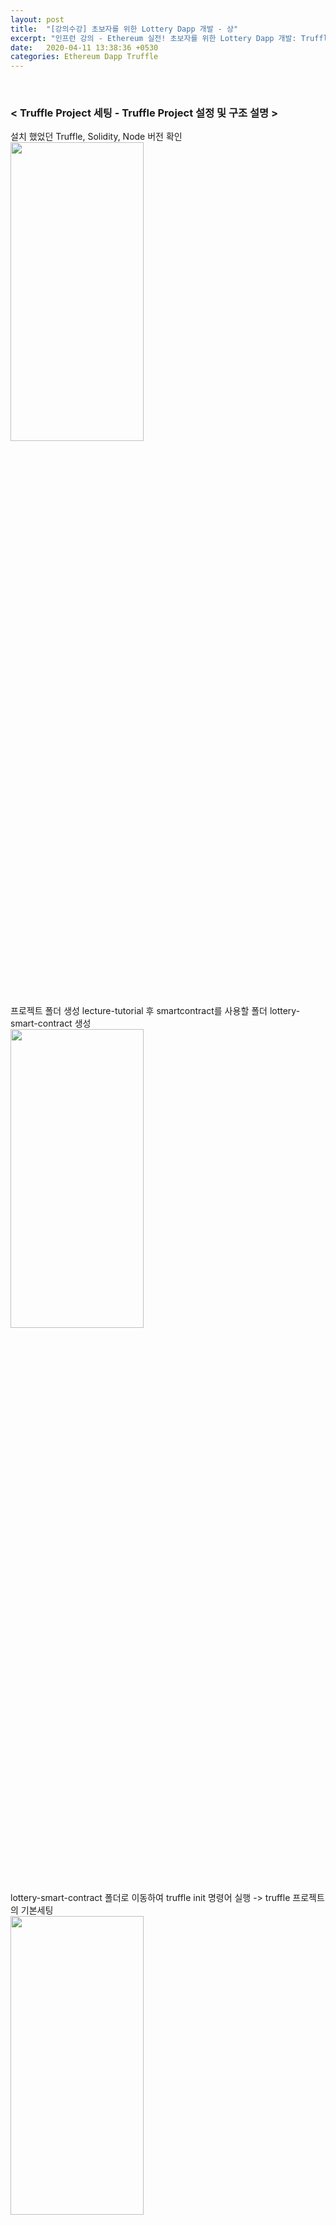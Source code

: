 ```yaml
---
layout: post
title:  "[강의수강] 초보자를 위한 Lottery Dapp 개발 - 상"
excerpt: "인프런 강의 - Ethereum 실전! 초보자를 위한 Lottery Dapp 개발: Truffle Project 설정 및 구조 설명, Truffle을 활용한 "
date:   2020-04-11 13:38:36 +0530
categories: Ethereum Dapp Truffle
---
```


<br/>

<h3>< Truffle Project 세팅 - Truffle Project 설정 및 구조 설명 ></h3>  
  
  설치 했었던 Truffle, Solidity, Node 버전 확인  
  <img src="/assets/imgs/Lottery&Dapp_06.png" width="65%" height="35%" >  
  
  프로젝트 폴더 생성 lecture-tutorial 후 smartcontract를 사용할 폴더 lottery-smart-contract 생성  
  <img src="/assets/imgs/Lottery&Dapp_07.png" width="65%" height="35%" >  
  
  lottery-smart-contract 폴더로 이동하여 truffle init 명령어 실행 -> truffle 프로젝트의 기본세팅  
  <img src="/assets/imgs/Lottery&Dapp_08.png" width="65%" height="35%" >  
  
  새로생긴 폴더들 확인 ( ls-al 명령어 사용 )  
  <img src="/assets/imgs/Lottery&Dapp_09.png" width="65%" height="35%" >  
  
  Visual Studio Code 로 lottery-smart-contract 프로젝트 오픈 -> Migrations.sol, 1_initial_migration.js 파일 생성 확인  
  <img src="/assets/imgs/Lottery&Dapp_10.png" width="65%" height="35%" >  
  
  + contracts 폴더 : 스마트 컨트랙트 관련 폴더  
  + migrations 폴더 : 배포 관련 스크립트 폴더  
  + test 폴더 : 단위테스트 관련 폴더  
  
  contracts 폴더 안에 Lottery.sol 파일 생성 후 컨트랙트 기본구조 작성  
  ```
   pragma solidity >=0.4.21 <0.7.0;
   
   contract Lottery {

   }
   
  ```
  
  컴파일  
  <img src="/assets/imgs/Lottery&Dapp_11.png" width="65%" height="35%" >  
  
  컴파일시 build 폴더 생성 -> 컴파일 결과 json 파일로 생성  
  + json 파일의 bytecode : 실제 blockchain 에 배포될 때 사용되는 bytecode  
  <img src="/assets/imgs/Lottery&Dapp_12.png" width="65%" height="35%" >  
  
  migrations 폴더에 2_deploy_smart_contract.js 파일 생성 후 배포 코드 작성  
  ```
   const Lottery = artifacts.require("Lottery"); // artifacts.require 가 build 폴더 안에있는 Lottery 데이터 가지고옴

   module.exports = function(deployer) {
     deployer.deploy(Lottery); // Lottery 의 bytecode를 가지고 와 deployer 배포 (deploy) 해줌
   };
   
  ```
  
  배포하기 위해 사용할 blockchain 네트워크 ( ganache-cli -d -m tutorial 명령어 사용 - 단어는 tutorial 로 설정 )  
  <img src="/assets/imgs/Lottery&Dapp_13.png" width="65%" height="35%" >  
  
  truffle-config.js 파일 에서 배포할 networks 설정 ( networks의 development 부분 수정 )  
  + 로컬에서 테스트 예정 이라 주석만 제거  
   ```
   
   development: {
     host: "127.0.0.1",     // Localhost (default: none)
     port: 8545,            // Standard Ethereum port (default: none)
     network_id: "*",       // Any network (default: none)
    },
   
  ```
  
  스마트 컨트랙트 배포 ( truffle migrate 명령어 사용 )  
  <img src="/assets/imgs/Lottery&Dapp_14.png" width="65%" height="35%" >  
  
  + 스마트 컨트랙트 재배포 시에는 truffle migrate --reset 명령어 사용  
  
  
  <h3>< Truffle Project 세팅 - Truffle을 활용한 스마트 컨트랙트 상호작용 ></h3>  
  
  Lottey.sol 파일 작성  
   ```
   
   pragma solidity >=0.4.21 <0.7.0;

   contract Lottery {

      address public owner; // public 으로 선언하여 자동 getter 생성

       constructor() public {
          owner = msg.sender;
      }

      function getSomeValue() public pure returns (uint256 value){
          return 5;
      }

  }
   
  ```
  
   스마트 컨트랙트 재배포  
   <img src="/assets/imgs/Lottery&Dapp_15.png" width="65%" height="35%" >  
  
   => 처음 배포시 Lottery의 gas used는 66838 이었는데 재배포시 gas used는 130157 로 증가  
      코드를 작성한 만큼 블록체인에 저장해야 하기 때문에 많은 수수료가 사용됨  
  
  이전에 켜둔 ganache-cli 에서 배포 트랜잭션들 기록 -> 트랜잭션들 확인 가능  
  <img src="/assets/imgs/Lottery&Dapp_16.png" width="65%" height="35%" >  
  <img src="/assets/imgs/Lottery&Dapp_17.png" width="65%" height="35%" >  
  
  
  블록체인에 접근 ( truffle console 명령어 사용 )  
  <img src="/assets/imgs/Lottery&Dapp_18.png" width="65%" height="35%" >  
  
  web3 에 접근 해서 사용 가능  
  <img src="/assets/imgs/Lottery&Dapp_19.png" width="65%" height="35%" >  
  
  받은 주소 10개 ( ganache-cli 의 Available Accounts ) 확인 가능 ( getAccounts() 명령어 사용 )  
  <img src="/assets/imgs/Lottery&Dapp_20.png" width="65%" height="35%" >  

  계정의 이더 확인 가능 ( getBalance('Account Address') 명령어 사용 )  
  <img src="/assets/imgs/Lottery&Dapp_21.png" width="65%" height="35%" >  
  + 원래 100 이더였는데 스마트 컨트랙트 배포하는데 이더 사용  

  Lottery address 확인 가능 ( Lottery.json 파일의 networks의 address 와 동일 한 주소 확인 가능 )  
  <img src="/assets/imgs/Lottery&Dapp_22.png" width="65%" height="35%" >  

  lt 변수안에 배포된 Lottery의 instance 넣음  
  <img src="/assets/imgs/Lottery&Dapp_23.png" width="65%" height="35%" >  

  lt 에서 사용할 수 있는 여러가지 함수들을 abi 형태로 확인 가능  
  <img src="/assets/imgs/Lottery&Dapp_24.png" width="65%" height="35%" >  

  owner의 getter 함수 사용  
  <img src="/assets/imgs/Lottery&Dapp_25.png" width="65%" height="35%" >  
  -> eth.getAccounts()시 0번째 주소와 동일 ( truffle은 자신이 가진 주소중 0번째 주소를 deployer로 사용 )  
  
  Lottery.sol 파일 에 만든 getSomeValue() 함수 확인 -> 리턴 5확인 가능  
  <img src="/assets/imgs/Lottery&Dapp_26.png" width="65%" height="35%" >  
  
  
  <h3>< Truffle Project 세팅 - Truffle을 활용한 테스트 ></h3>  
  
  
  


[Visual Studio Code 홈페이지]:   https://code.visualstudio.com
[metamask 홈페이지]:   https://metamask.io
